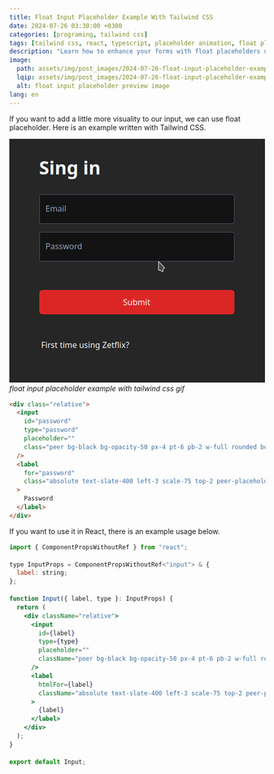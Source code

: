 ```yaml
---
title: Float Input Placeholder Example With Tailwind CSS
date: 2024-07-26 03:30:00 +0300
categories: [programing, tailwind css]
tags: [tailwind css, react, typescript, placeholder animation, float placeholder]
description: "Learn how to enhance your forms with float placeholders using Tailwind CSS. This guide provides a clear example of implementing float placeholders in both HTML and React, showcasing practical code snippets and styling techniques for a sleek, user-friendly interface."
image:
  path: assets/img/post_images/2024-07-26-float-input-placeholder-example-with-tailwind-css-preview.png
  lqip: assets/img/post_images/2024-07-26-float-input-placeholder-example-with-tailwind-css-preview.png
  alt: float input placeholder preview image
lang: en
---
```


If you want to add a little more visuality to our input, we can use float placeholder. Here is an example written with Tailwind CSS.


![float placeholder input image](assets/img/post_images/1_OyfVK0yH-3Gz1Cq9BvFFYw.gif)
_float input placeholder example with tailwind css gif_

```html
<div class="relative">
  <input
    id="password"
    type="password"
    placeholder=""
    class="peer bg-black bg-opacity-50 px-4 pt-6 pb-2 w-full rounded border border-slate-600 text-white focus:ring-2 focus:ring-white outline-none invalid:border-red-500"
  />
  <label
    for="password"
    class="absolute text-slate-400 left-3 scale-75 top-2 peer-placeholder-shown:scale-100 peer-placeholder-shown:top-4 peer-focus:scale-75 peer-focus:top-2 duration-300"
  >
    Password
  </label>
</div>
```

If you want to use it in React, there is an example usage below.

```jsx
import { ComponentPropsWithoutRef } from "react";

type InputProps = ComponentPropsWithoutRef<"input"> & {
  label: string;
};

function Input({ label, type }: InputProps) {
  return (
    <div className="relative">
      <input
        id={label}
        type={type}
        placeholder=""
        className="peer bg-black bg-opacity-50 px-4 pt-6 pb-2 w-full rounded border border-slate-600 text-white focus:ring-2 focus:ring-white outline-none invalid:border-red-500"
      />
      <label
        htmlFor={label}
        className="absolute text-slate-400 left-3 scale-75 top-2 peer-placeholder-shown:scale-100 peer-placeholder-shown:top-4 peer-focus:scale-75 peer-focus:top-2 duration-300"
      >
        {label}
      </label>
    </div>
  );
}

export default Input;
```
